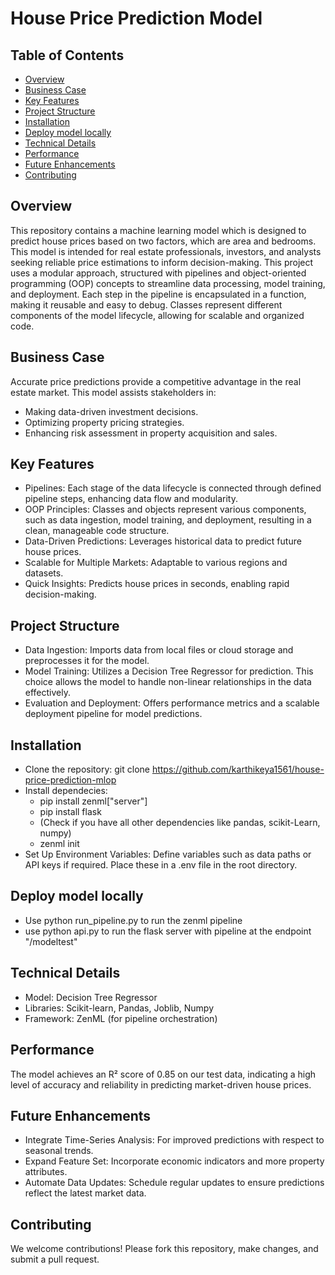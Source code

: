 # House Price Prediction Model
## Table of Contents
- [Overview](#overview)
- [Business Case](#business-case)
- [Key Features](#key-features)
- [Project Structure](#project-structure)
- [Installation](#installation)
- [Deploy model locally](#deploy-model-locally)
- [Technical Details](#technical-details)
- [Performance](#performance)
- [Future Enhancements](#future-enhancements)
- [Contributing](#contributing)
## Overview
This repository contains a machine learning model which is designed to predict house prices based on two factors, which are area and bedrooms. This model is intended for real estate professionals, investors, and analysts seeking reliable price estimations to inform decision-making.
This project uses a modular approach, structured with pipelines and object-oriented programming (OOP) concepts to streamline data processing, model training, and deployment. Each step in the pipeline is encapsulated in a function, making it reusable and easy to debug. Classes represent different components of the model lifecycle, allowing for scalable and organized code.
## Business Case
Accurate price predictions provide a competitive advantage in the real estate market. This model assists stakeholders in:

- Making data-driven investment decisions.
- Optimizing property pricing strategies.
- Enhancing risk assessment in property acquisition and sales.
## Key Features
- Pipelines: Each stage of the data lifecycle is connected through defined pipeline steps, enhancing data flow and modularity.
- OOP Principles: Classes and objects represent various components, such as data ingestion, model training, and deployment, resulting in a clean, manageable code structure.
- Data-Driven Predictions: Leverages historical data to predict future house prices.
- Scalable for Multiple Markets: Adaptable to various regions and datasets.
- Quick Insights: Predicts house prices in seconds, enabling rapid decision-making.
## Project Structure
- Data Ingestion: Imports data from local files or cloud storage and preprocesses it for the model.
- Model Training: Utilizes a Decision Tree Regressor for prediction. This choice allows the model to handle non-linear relationships in the data effectively.
- Evaluation and Deployment: Offers performance metrics and a scalable deployment pipeline for model predictions.
## Installation
- Clone the repository: git clone https://github.com/karthikeya1561/house-price-prediction-mlop
- Install dependecies:
   - pip install zenml["server"]
   - pip install flask
   - (Check if you have all other dependencies like pandas, scikit-Learn, numpy)
   - zenml init
- Set Up Environment Variables: Define variables such as data paths or API keys if required. Place these in a .env file in the root directory.
## Deploy model locally
- Use python run_pipeline.py to run the zenml pipeline
- use python api.py to run the flask server with pipeline at the endpoint "/modeltest"
## Technical Details
- Model: Decision Tree Regressor
- Libraries: Scikit-learn, Pandas, Joblib, Numpy
- Framework: ZenML (for pipeline orchestration)
## Performance
The model achieves an R² score of 0.85 on our test data, indicating a high level of accuracy and reliability in predicting market-driven house prices.
## Future Enhancements
- Integrate Time-Series Analysis: For improved predictions with respect to seasonal trends.
- Expand Feature Set: Incorporate economic indicators and more property attributes.
- Automate Data Updates: Schedule regular updates to ensure predictions reflect the latest market data.
## Contributing
We welcome contributions! Please fork this repository, make changes, and submit a pull request.
